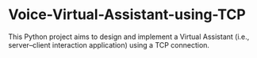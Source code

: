# Voice-Virtual-Assistant-using-TCP
This Python project aims to design and implement a Virtual Assistant (i.e., server–client interaction application) using a TCP connection.
